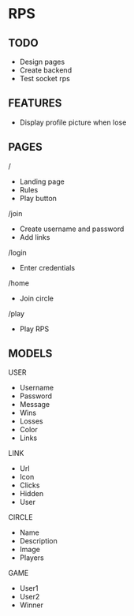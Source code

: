 # RPS

## TODO

- Design pages
- Create backend
- Test socket rps

## FEATURES

- Display profile picture when lose

## PAGES

/

- Landing page
- Rules
- Play button

/join

- Create username and password
- Add links

/login

- Enter credentials

/home

- Join circle

/play

- Play RPS

## MODELS

USER

- Username
- Password
- Message
- Wins
- Losses
- Color
- Links

LINK

- Url
- Icon
- Clicks
- Hidden
- User

CIRCLE

- Name
- Description
- Image
- Players

GAME

- User1
- User2
- Winner
